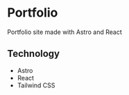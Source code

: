 # Portfolio

Portfolio site made with Astro and React

## Technology
* Astro
* React
* Tailwind CSS
